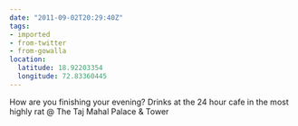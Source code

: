 ```yaml
---
date: "2011-09-02T20:29:40Z"
tags:
- imported
- from-twitter
- from-gowalla
location:
  latitude: 18.92203354
  longitude: 72.83360445
---
```

How are you finishing your evening? Drinks at the 24 hour cafe in the most highly rat @ The Taj Mahal Palace & Tower
